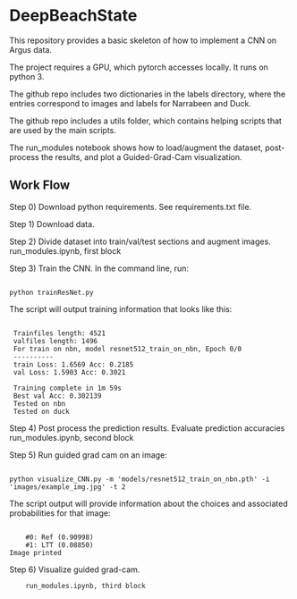 # DeepBeachState

This repository provides a basic skeleton of how to implement a CNN on Argus data.

The project requires a GPU, which pytorch accesses locally. It runs on python 3.

The github repo includes two dictionaries in the labels directory, where the entries correspond to images and labels for Narrabeen and Duck.

The github repo includes a utils folder, which contains helping scripts that are used by the main scripts.

The run_modules notebook shows how to load/augment the dataset, post-process the results, and plot a Guided-Grad-Cam visualization.  

## Work Flow

Step 0) Download python requirements. See requirements.txt file.

Step 1) Download data.

Step 2) Divide dataset into train/val/test sections and augment images. 
        run_modules.ipynb, first block

Step 3) Train the CNN. In the command line, run:

<pre><code>
python trainResNet.py
</code></pre>
   
The script will output training information that looks like this:

<pre><code>
 Trainfiles length: 4521
 valfiles length: 1496
 For train on nbn, model resnet512_train_on_nbn, Epoch 0/0
 ----------
 train Loss: 1.6569 Acc: 0.2185
 val Loss: 1.5903 Acc: 0.3021
 
 Training complete in 1m 59s
 Best val Acc: 0.302139
 Tested on nbn
 Tested on duck
</code></pre>

Step 4) Post process the prediction results. Evaluate prediction accuracies
        run_modules.ipynb, second block

Step 5) Run guided grad cam on an image:

<pre><code>
python visualize_CNN.py -m 'models/resnet512_train_on_nbn.pth' -i 'images/example_img.jpg' -t 2
</code></pre>

The script output will provide information about the choices and associated probabilities for that image:
<pre><code>
	#0: Ref (0.90998)
	#1: LTT (0.08850)
Image printed
</code></pre>

Step 6) Visualize guided grad-cam. 
        
        run_modules.ipynb, third block
